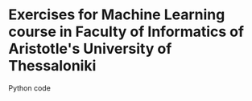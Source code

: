 # Εxercises for Machine Learning course in Faculty of Informatics of Aristotle's University of Thessaloniki
 Python code
